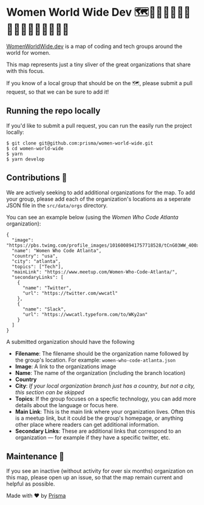 # Women World Wide Dev 🗺👩🏾‍💻👩🏿‍💻👩🏻‍💻👩🏽‍💻👩🏼‍💻

[WomenWorldWide.dev](WomenWorldWide.dev) is a map of coding and tech groups around the world for women. 

This map represents just a tiny sliver of the great organizations that share with this focus. 

If you know of a local group that should be on the 🗺, please submit a pull request, so that we can be sure to add it!

## Running the repo locally
If you'd like to submit a pull request, you can run the easily run the project locally:

```
$ git clone git@github.com:prisma/women-world-wide.git
$ cd women-world-wide
$ yarn 
$ yarn develop
```

## Contributions 🤝
We are actively seeking to add additional organizations for the map. To add your group, please add each of the organization's locations as a seperate JSON file in the `src/data/orgs` directory. 

You can see an example below (using the *Women Who Code Atlanta* organization):

```
{
  "image": "https://pbs.twimg.com/profile_images/1016008941757718528/tCnG03WW_400x400.jpg",
  "name": "Women Who Code Atlanta",
  "country": "usa",
  "city": "atlanta",
  "topics": ["Tech"],
  "mainLink": "https://www.meetup.com/Women-Who-Code-Atlanta/",
  "secondaryLinks": [
    {
      "name": "Twitter",
      "url": "https://twitter.com/wwcatl"
    },
    {
      "name": "Slack",
      "url": "https://wwcatl.typeform.com/to/WKy2an"
    }
  ]
}
```

A submitted organization should have the following 
* **Filename**: The filename should be the organization name followed by the group's location. For example: `women-who-code-atlanta.json`
* **Image**: A link to the organizations image 
* **Name**: The name of the organization (including the branch location)
* **Country**
* **City**: *If your local organization branch just has a country, but not a city, this section can be skipped*
* **Topics**: If the group focuses on a specfic technology, you can add more details about the language or focus here. 
* **Main Link**: This is the main link where your organization lives. Often this is a meetup link, but it could be the group's homepage, or anything other place where readers can get additional information. 
* **Secondary Links**: These are additional links that correspond to an organization — for example if they have a specific twitter, etc. 

## Maintenance 💪
If you see an inactive (without activity for over six months) organization on this map, please open up an issue, so that the map remain current and helpful as possible. 




Made with ❤️ by [Prisma](prisma.io)
